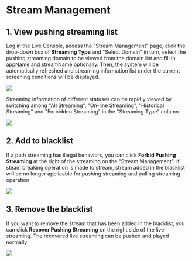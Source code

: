 # Stream Management


## 1. View pushing streaming list

Log in the Live Console, access the "Stream Management" page, click the drop-down box of **Streaming Type** and "Select Domain" in turn, select the pushing streaming domain to be viewed from the domain list and fill in appName and streamName optionally. Then, the system will be automatically refreshed and streaming information list under the current screening conditions will be displayed.

![](https://github.com/jdcloudcom/cn/blob/cn-Live-Video/image/live-video/54%E6%B5%81%E7%AE%A1%E7%90%86.png)

Streaming information of different statuses can be rapidly viewed by switching among "All Streaming", "On-line Streaming", "Historical Streaming" and "Forbidden Streaming" in the "Streaming Type" column

![](https://github.com/jdcloudcom/cn/blob/cn-Live-Video/image/live-video/55%E6%B5%81%E7%AE%A1%E7%90%86.png)

## 2. Add to blacklist

If a path streaming has illegal behaviors, you can click **Forbid Pushing Streaming** at the right of the streaming on the "Stream Management". If steam breaking operation is made to stream, stream added in the blacklist will be no longer applicable for pushing streaming and pulling streaming operation

![](https://github.com/jdcloudcom/cn/blob/cn-Live-Video/image/live-video/56%E6%B5%81%E7%AE%A1%E7%90%86.png)

## 3. Remove the blacklist

If you want to remove the stream that has been added in the blacklist, you can click **Recover Pushing Streaming** on the right side of the live streaming. The recovered live streaming can be pushed and played normally

![](https://github.com/jdcloudcom/cn/blob/cn-Live-Video/image/live-video/57%E6%B5%81%E7%AE%A1%E7%90%86.png)
